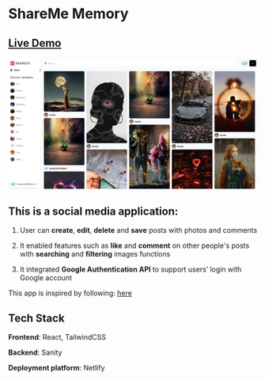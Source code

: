 # ShareMe Memory


## [Live Demo](https://sharemememory.netlify.app)


![alt text](images/appearance.png "Appearance")



## This is a social media application:

1. User can **create**, **edit**, **delete** and **save** posts with photos and comments

2. It enabled features such as **like** and **comment** on other people's posts with **searching** and **filtering** images functions

3. It integrated **Google Authentication API** to support users’ login with Google account

This app is inspired by following: [here](https://www.youtube.com/watch?v=1RHDhtbqo94&t=7091s)



## Tech Stack

**Frontend**: React, TailwindCSS

**Backend**: Sanity 

**Deployment platform**: Netlify